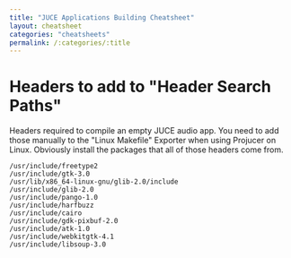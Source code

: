 ```yaml
---
title: "JUCE Applications Building Cheatsheet"
layout: cheatsheet
categories: "cheatsheets"
permalink: /:categories/:title
---
```


# Headers to add to "Header Search Paths"

Headers required to compile an empty JUCE audio app. You need to add those manually to the "Linux Makefile" Exporter when using Projucer on Linux.
Obviously install the packages that all of those headers come from.

```
/usr/include/freetype2
/usr/include/gtk-3.0
/usr/lib/x86_64-linux-gnu/glib-2.0/include
/usr/include/glib-2.0
/usr/include/pango-1.0
/usr/include/harfbuzz
/usr/include/cairo
/usr/include/gdk-pixbuf-2.0
/usr/include/atk-1.0
/usr/include/webkitgtk-4.1
/usr/include/libsoup-3.0
```

